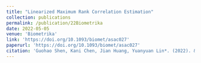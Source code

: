 ```yaml
---
title: "Linearized Maximum Rank Correlation Estimation"
collection: publications
permalink: /publication/22Biometrika
date: 2022-05-05
venue: 'Biometrika'
link: 'https://doi.org/10.1093/biomet/asac027'
paperurl: 'https://doi.org/10.1093/biomet/asac027'
citation: 'Guohao Shen, Kani Chen, Jian Huang, Yuanyuan Lin*. (2022). &quot;Linearized Maximum Rank Correlation Estimation. &quot; <i>Biometrika.</i>asac027.'
---
```

